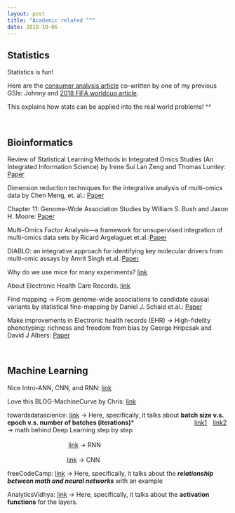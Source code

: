 ```yaml
---
layout: post
title: "Academic related ^^"
date: 2018-10-06
---
```


## Statistics 
Statistics is fun!

Here are the [consumer analysis article](https://data.quora.com/A-Robust-Statistical-Test-for-Ratio-Metrics) co-written by one of my previous GSIs: Johnny and [2018 FIFA worldcup article](https://data.quora.com/FIFA-World-Cup-2018-seen-through-Quoras-numbers). 

This explains how stats can be applied into the real world problems! ^^

<br>

## Bioinformatics
Review of Statistical Learning Methods in Integrated Omics Studies (An Integrated Information Science) by Irene Sui Lan Zeng and Thomas Lumley: [Paper](https://journals.sagepub.com/doi/pdf/10.1177/1177932218759292)

Dimension reduction techniques for the integrative analysis of multi-omics data by Chen Meng, et. al.: [Paper](https://academic.oup.com/bib/article/17/4/628/2240645)

Chapter 11: Genome-Wide Association Studies by William S. Bush and Jason H. Moore: [Paper](https://journals.plos.org/ploscompbiol/article?id=10.1371/journal.pcbi.1002822)

Multi-Omics Factor Analysis—a framework for unsupervised integration of multi-omics data sets by Ricard Argelaguet et.al.:[Paper](https://www.embopress.org/doi/full/10.15252/msb.20178124)

DIABLO: an integrative approach for identifying key molecular drivers from multi-omic assays by Amrit Singh et.al.:[Paper](https://doi.org/10.1093/bioinformatics/bty1054)

Why do we use mice for many experiments? [link](https://www.livescience.com/32860-why-do-medical-researchers-use-mice.html)

About Electronic Health Care Records. [link](https://www.businessinsider.com/electronic-health-records-benefits-challenges)

Find mapping -> From genome-wide associations to candidate causal variants by statistical fine-mapping by Daniel J. Schaid et.al.: [Paper](https://www.ncbi.nlm.nih.gov/pmc/articles/PMC6050137/)

Make improvements in Electronic health records (EHR) -> High-fidelity phenotyping: richness and freedom from bias by George Hripcsak and David J Albers: [Paper](https://academic.oup.com/jamia/article/25/3/289/4484121?login=true)

<br>

## Machine Learning
Nice Intro-ANN, CNN, and RNN: [link](https://www.analyticsvidhya.com/blog/2020/02/cnn-vs-rnn-vs-mlp-analyzing-3-types-of-neural-networks-in-deep-learning/)

Love this BLOG-MachineCurve by Chris: [link](https://www.machinecurve.com/index.php/2019/07/18/can-neural-networks-approximate-mathematical-functions/)

towardsdatascience: [link](https://towardsdatascience.com/epoch-vs-iterations-vs-batch-size-4dfb9c7ce9c9) -> Here, specifically, it talks about **batch size v.s. epoch v.s. number of batches (iterations)***
&emsp;&emsp;&emsp;&emsp;&emsp;&emsp;&emsp;&emsp;&emsp;&nbsp;&nbsp;[link1](https://towardsdatascience.com/deep-learnings-mathematics-f52b3c4d2576)&emsp;[link2](https://towardsdatascience.com/https-medium-com-piotr-skalski92-deep-dive-into-deep-networks-math-17660bc376ba) -> math behind Deep Learning step by step
&emsp;&emsp;&emsp;&emsp;&emsp;&emsp;&emsp;&emsp;&emsp;&emsp;&emsp;&emsp;&emsp;&emsp;&emsp;&emsp;&emsp;&emsp;&emsp;&emsp;&emsp;&emsp;&emsp;&emsp;&emsp;&emsp;&emsp;&emsp;&nbsp;&nbsp;&nbsp;&nbsp;&nbsp;&nbsp;&nbsp;&nbsp;&nbsp;&nbsp;&nbsp;&nbsp;&nbsp;&nbsp;&emsp;&emsp;&emsp;&emsp;&emsp;&emsp;[link](https://towardsdatascience.com/recurrent-neural-networks-b7719b362c65) -> RNN
&emsp;&emsp;&emsp;&emsp;&emsp;&emsp;&emsp;&emsp;&emsp;&emsp;&emsp;&nbsp;&emsp;&emsp;&emsp;&emsp;&emsp;&emsp;&emsp;&emsp;&emsp;&emsp;&emsp;&emsp;&emsp;&emsp;&emsp;&emsp;&emsp;&emsp;&emsp;&emsp;&emsp;&nbsp;&emsp;&emsp;&emsp;&emsp;&emsp;&emsp;&emsp;&emsp;&nbsp;&nbsp;&nbsp;&nbsp;&nbsp;&emsp;&emsp;&emsp;&emsp;&emsp;&emsp;&emsp;&emsp;&nbsp;[link](https://towardsdatascience.com/convolutional-neural-networks-mathematics-1beb3e6447c0) -> CNN

freeCodeCamp: [link](https://www.freecodecamp.org/news/connections-between-deep-learning-physics-and-pure-mathematics-part-i-947abeb3a5dd/) -> Here, specifically, it talks about the ***relationship between math and neural networks*** with an example

AnalyticsVidhya: [link](https://www.analyticsvidhya.com/blog/2020/01/fundamentals-deep-learning-activation-functions-when-to-use-them/#:~:text=The%20main%20advantage%20of%20using,neurons%20at%20the%20same%20time.&text=Due%20to%20this%20reason%2C%20during,neurons%20which%20never%20get%20activated.) -> Here, specifically, it talks about the **activation functions** for the layers.
